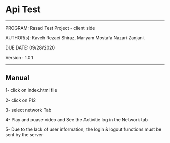 # Api Test

****************************************************************

 PROGRAM:   Rasad Test Project - client side
 
 AUTHOR(s):    Kaveh Rezaei Shiraz,  Maryam Mostafa Nazari Zanjani. 

 DUE DATE:  09/28/2020
 
 Version : 1.0.1
 
 ****************************************************************

## Manual

1- click on index.html file

2- click on F12

3- select network Tab

4- Play and puase video and See the Activitie log in the Network tab

5- Due to the lack of user information, the login & logout functions must be sent by the server




